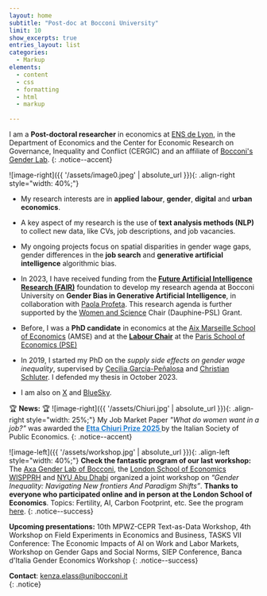 ```yaml
---
layout: home
subtitle: "Post-doc at Bocconi University"
limit: 10
show_excerpts: true
entries_layout: list
categories:
  - Markup
elements:
  - content
  - css
  - formatting
  - html
  - markup  
  
---
```


 I am a **Post-doctoral researcher** in economics at [ENS de Lyon]([https://www.cergic-lyon.fr/](https://www.cergic-lyon.fr/)), in the Department of Economics and the Center for Economic Research on Governance, Inequality and Conflict (CERGIC) and an affiliate of [Bocconi's Gender Lab](https://genderlab.unibocconi.eu/). 
{: .notice--accent}

![image-right]({{ '/assets/image0.jpeg' | absolute_url }}){: .align-right style="width: 40%;"}

* My research interests are in **applied labour**, **gender**, **digital** and **urban economics**.
  
* A key aspect of my research is the use of **text analysis methods (NLP)** to collect new data, like CVs, job descriptions, and job vacancies.

* My ongoing projects focus on spatial disparities in gender wage gaps, gender differences in the **job search** and **generative artificial intelligence** algorithmic bias.
  
* In 2023, I have received funding from the **[Future Artificial Intelligence Research (FAIR)](https://fondazione-fair.it/en/)** foundation to develop my research agenda at Bocconi University on **Gender Bias in Generative Artificial Intelligence**, in collaboration with [Paola Profeta](https://sites.google.com/view/paola-profeta). This research agenda is further supported by the <a href="https://dauphine.psl.eu/en/women-and-science">Women and Science</a> Chair (Dauphine-PSL) Grant.
   
*  Before, I was a **PhD candidate** in economics at the [Aix Marseille School of Economics](https://www.amse-aixmarseille.fr/en/members/elass) (AMSE) and at the **[Labour Chair](https://www.parisschoolofeconomics.eu/fr/programme-partenarial/chaires/chaire-travail/)** at the [Paris School of Economics (PSE)](https://www.parisschoolofeconomics.eu/fr/programme-partenarial/chaires/chaire-travail/doctorants/)

* In 2019, I started my PhD on the <i>supply side effects on gender wage inequality</i>, supervised by [Cecilia Garcia-Peñalosa](https://sites.google.com/view/ceciliagarciapenalosa) and [Christian Schluter](https://christianschluter.github.io/). I defended my thesis in October 2023.

* I am also on [X](https://twitter.com/ElassKenza) and [BlueSky](https://bsky.app/profile/kenza-elass.bsky.social).

🏆 **News:** 🏆 ![image-right]({{ '/assets/Chiuri.jpg' | absolute_url }}){: .align-right style="width: 25%;"} My Job Market Paper *"What do women want in a job?"* was awarded the   <a href="https://www.siepweb.it/siep/wp/en/en/premio-etta-chiuri/" style="font-weight: bold; color: #237ecf;">
    Etta Chiuri Prize 2025
  </a>  by the Italian Society of Public Economics.
{: .notice--accent}

![image-left]({{ '/assets/workshop.jpg' | absolute_url }}){: .align-left style="width: 40%;"}
**Check the fantastic program of our last workshop:** The [Axa Gender Lab of Bocconi](https://genderlab.unibocconi.eu/), the [London School of Economics WISPPRH](https://www.lse.ac.uk/social-policy/research/Research-clusters/WISPPRH) and [NYU Abu Dhabi](https://nyuad.nyu.edu/en/) organized a joint workshop on *“Gender Inequality: Navigating New frontiers And Paradigm Shifts”*. **Thanks to everyone who participated online and in person at the London School of Economics**. Topics: Fertility, AI, Carbon Footprint, etc. See the program [here](https://www.lse.ac.uk/social-policy/research/Research-clusters/WISPPRH/events/2025/March-Workshop/Gender-Inequality-Navigating-New-Frontiers-and-Paradigm-Shifts).
{: .notice--success}


**Upcoming presentations:** 10th MPWZ-CEPR Text-as-Data Workshop, 4th Workshop on Field Experiments in Economics and Business, TASKS VII Conference: The Economic Impacts of AI on Work and Labor Markets, Workshop on Gender Gaps and Social Norms, SIEP Conference, Banca d'Italia Gender Economics Workshop
{: .notice--success}

<i class="fa fa-envelope"></i> **Contact**: kenza.elass@unibocconi.it  
{: .notice}

